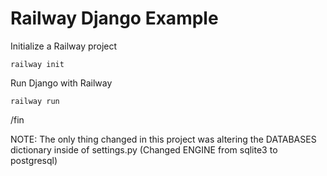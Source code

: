 # Railway Django Example

Initialize a Railway project

`railway init`

Run Django with Railway

`railway run`

/fin

NOTE: The only thing changed in this project was altering the DATABASES dictionary inside of settings.py (Changed ENGINE from sqlite3 to postgresql)
